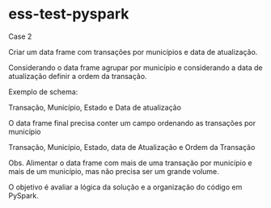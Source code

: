 # ess-test-pyspark

Case 2  

Criar um data frame com transações por municípios e data de atualização.

Considerando o data frame agrupar por município e considerando a data de atualização definir a ordem da transação.

 Exemplo de schema:

Transação, Município, Estado e Data de atualização

O data frame final precisa conter um campo ordenando as transações por município

Transação, Município, Estado, data de Atualização e Ordem da Transação

 

Obs. Alimentar o data frame com mais de uma transação por município e mais de um município, mas não precisa ser um grande volume.

O objetivo é avaliar a lógica da solução e a organização do código em PySpark.
